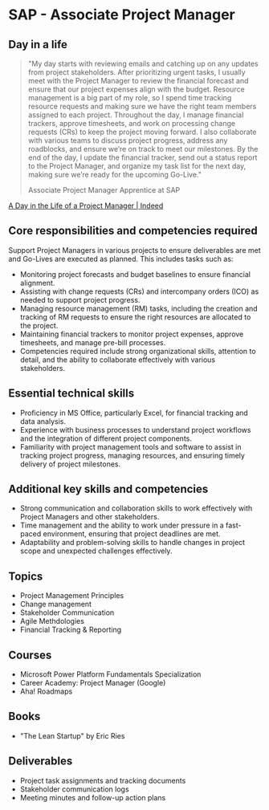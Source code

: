 # SAP - Associate Project Manager

## Day in a life

> "My day starts with reviewing emails and catching up on any updates from project stakeholders. After prioritizing urgent tasks, I usually meet with the Project Manager to review the financial forecast and ensure that our project expenses align with the budget. Resource management is a big part of my role, so I spend time tracking resource requests and making sure we have the right team members assigned to each project. Throughout the day, I manage financial trackers, approve timesheets, and work on processing change requests (CRs) to keep the project moving forward. I also collaborate with various teams to discuss project progress, address any roadblocks, and ensure we’re on track to meet our milestones. By the end of the day, I update the financial tracker, send out a status report to the Project Manager, and organize my task list for the next day, making sure we’re ready for the upcoming Go-Live."
>
> Associate Project Manager Apprentice at SAP

[A Day in the Life of a Project Manager | Indeed](https://www.youtube.com/watch?v=AzQ3Xso7sLA)

## Core responsibilities and competencies required

Support Project Managers in various projects to ensure deliverables are met and Go-Lives are executed as planned. This includes tasks such as:

- Monitoring project forecasts and budget baselines to ensure financial alignment.
- Assisting with change requests (CRs) and intercompany orders (ICO) as needed to support project progress.
- Managing resource management (RM) tasks, including the creation and tracking of RM requests to ensure the right resources are allocated to the project.
- Maintaining financial trackers to monitor project expenses, approve timesheets, and manage pre-bill processes.
- Competencies required include strong organizational skills, attention to detail, and the ability to collaborate effectively with various stakeholders.

## Essential technical skills

- Proficiency in MS Office, particularly Excel, for financial tracking and data analysis.
- Experience with business processes to understand project workflows and the integration of different project components.
- Familiarity with project management tools and software to assist in tracking project progress, managing resources, and ensuring timely delivery of project milestones.

## Additional key skills and competencies

- Strong communication and collaboration skills to work effectively with Project Managers and other stakeholders.
- Time management and the ability to work under pressure in a fast-paced environment, ensuring that project deadlines are met.
- Adaptability and problem-solving skills to handle changes in project scope and unexpected challenges effectively.

## Topics

- Project Management Principles
- Change management
- Stakeholder Communication
- Agile Methdologies
- Financial Tracking & Reporting

## Courses

- Microsoft Power Platform Fundamentals Specialization
- Career Academy: Project Manager (Google)
- Aha! Roadmaps

## Books

- "The Lean Startup" by Eric Ries

## Deliverables

- Project task assignments and tracking documents
- Stakeholder communication logs
- Meeting minutes and follow-up action plans
